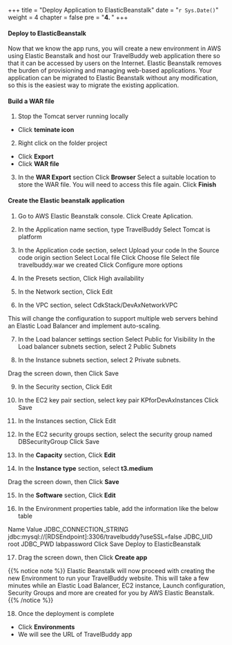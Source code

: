 +++
title = "Deploy Application to ElasticBeanstalk"
date = "`r Sys.Date()`"
weight = 4
chapter = false
pre = "<b>4. </b>"
+++

#### Deploy to ElasticBeanstalk
Now that we know the app runs, you will create a new environment in AWS using Elastic Beanstalk and host our TravelBuddy web application there so that it can be accessed by users on the Internet. Elastic Beanstalk removes the burden of provisioning and managing web-based applications. Your application can be migrated to Elastic Beanstalk without any modification, so this is the easiest way to migrate the existing application.

#### Build a WAR file
1. Stop the Tomcat server running locally
- Click **teminate icon**

2. Right click on the folder project
- Click **Export**
- Click **WAR file**

3. In the **WAR Export** section
Click **Browser**
Select a suitable location to store the WAR file. You will need to access this file again.
Click **Finish**

#### Create the Elastic beanstalk application
1. Go to AWS Elastic Beanstalk console.
Click Create Aplication.

2. In the Application name section, type TravelBuddy
Select Tomcat is platform

3. In the Application code section, select Upload your code
In the Source code origin section
Select Local file
Click Choose file
Select file travelbuddy.war we created
Click Configure more options

4. In the Presets section, Click High availability

5. In the Network section, Click Edit


6. In the VPC section, select CdkStack/DevAxNetworkVPC

This will change the configuration to support multiple web servers behind an Elastic Load Balancer and implement auto-scaling.

7. In the Load balancer settings section
Select Public for Visibility
In the Load balancer subnets section, select 2 Public Subnets

8. In the Instance subnets section, select 2 Private subnets.

Drag the screen down, then Click Save

9. In the Security section, Click Edit


10. In the EC2 key pair section, select key pair KPforDevAxInstances
Click Save

11. In the Instances section, Click Edit

12. In the EC2 security groups section, select the security group named DBSecurityGroup
Click Save

13. In the **Capacity** section, Click **Edit**

14. In the **Instance type** section, select **t3.medium**

Drag the screen down, then Click **Save**

15.  In the **Software** section, Click **Edit**

16. In the Environment properties table, add the information like the below table


Name                                   	Value
JDBC_CONNECTION_STRING	jdbc:mysql://[RDSEndpoint]:3306/travelbuddy?useSSL=false
JDBC_UID	root
JDBC_PWD	labpassword
Click Save
Deploy to ElasticBeanstalk

17.  Drag the screen down, then Click **Create app**

{{% notice note %}}
Elastic Beanstalk will now proceed with creating the new Environment to run your TravelBuddy website. This will take a few minutes while an Elastic Load Balancer, EC2 instance, Launch configuration, Security Groups and more are created for you by AWS Elastic Beanstalk.
{{% /notice %}}


18. Once the deployment is complete

- Click **Environments**
- We will see the URL of TravelBuddy app
